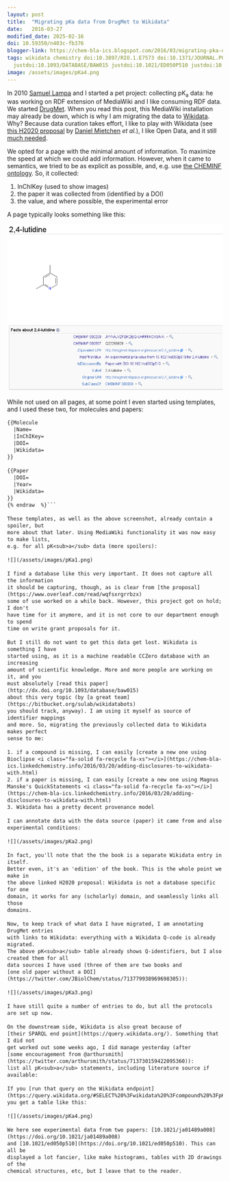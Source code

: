 ```yaml
---
layout: post
title:  "Migrating pKa data from DrugMet to Wikidata"
date:   2016-03-27
modified_date: 2025-02-16
doi: 10.59350/n403c-fb376
blogger-link: https://chem-bla-ics.blogspot.com/2016/03/migrating-pka-data-from-drugmet-to.html
tags: wikidata chemistry doi:10.3897/RIO.1.E7573 doi:10.1371/JOURNAL.PONE.0025513
  justdoi:10.1093/DATABASE/BAW015 justdoi:10.1021/ED050P510 justdoi:10.1021/JA01489A008
image: /assets/images/pKa4.png
---
```


In 2010 [Samuel Lampa](https://twitter.com/smllmp) and I started a pet project:
collecting pK<sub>a</sub> data: he was working on RDF extension of MediaWiki and I like consuming
RDF data. We started [DrugMet](http://drugmet.rilspace.org/wiki/Main_Page).
When you read this post, this MediaWiki installation may already be down, which
is why I am migrating the data to [Wikidata](https://en.wikipedia.org/wiki/Wikidata).
Why? Because data curation takes effort, I like to play with Wikidata (see
[this H2020 proposal](http://rio.pensoft.net/articles.php?id=7573) by 
[Daniel Mietchen](https://twitter.com/EvoMRI) *et al.*), I like Open Data, and it still
[much needed](http://proteinsandwavefunctions.blogspot.nl/2016/03/generating-protonation-states-and.html).

We opted for a page with the minimal amount of information. To maximize the speed
at which we could add information. However, when it came to semantics, we tried
to be as explicit as possible, and, e.g. use [the CHEMINF ontology](https://doi.org/10.1371/journal.pone.0025513).
So, it collected:

1. InChIKey (used to show images)
2. the paper it was collected from (identified by a DOI)
3. the value, and where possible, the experimental error

A page typically looks something like this:

![](/assets/images/pKa.png)

While not used on all pages, at some point I even started using templates, and
I used these two, for molecules and papers:

```{% raw  %}
{{Molecule
  |Name=
  |InChIKey=
  |DOI=
  |Wikidata=
}}

{{Paper
  |DOI=
  |Year=
  |Wikidata=
}}
{% endraw  %}```

These templates, as well as the above screenshot, already contain a spoiler, but
more about that later. Using MediaWiki functionality it was now easy to make lists,
e.g. for all pK<sub>a</sub> data (more spoilers):

![](/assets/images/pKa1.png)

I find a database like this very important. It does not capture all the information
it should be capturing, though, as is clear from [the proposal](https://www.overleaf.com/read/wqfsxrgrrbzx)
some of use worked on a while back. However, this project got on hold; I don't
have time for it anymore, and it is not core to our department enough to spend
time on write grant proposals for it.

But I still do not want to get this data get lost. Wikidata is something I have
started using, as it is a machine readable CCZero database with an increasing
amount of scientific knowledge. More and more people are working on it, and you
must absolutely [read this paper](http://dx.doi.org/10.1093/database/baw015)
about this very topic (by [a great team](https://bitbucket.org/sulab/wikidatabots)
you should track, anyway). I am using it myself as source of identifier mappings
and more. So, migrating the previously collected data to Wikidata makes perfect
sense to me:

1. if a compound is missing, I can easily [create a new one using Bioclipse <i class="fa-solid fa-recycle fa-xs"></i>](https://chem-bla-ics.linkedchemistry.info/2016/03/20/adding-disclosures-to-wikidata-with.html)
2. if a paper is missing, I can easily [create a new one using Magnus Manske's QuickStatements <i class="fa-solid fa-recycle fa-xs"></i>](https://chem-bla-ics.linkedchemistry.info/2016/03/20/adding-disclosures-to-wikidata-with.html)
3. Wikidata has a pretty decent provenance model

I can annotate data with the data source (paper) it came from and also experimental conditions:

![](/assets/images/pKa2.png)

In fact, you'll note that the the book is a separate Wikidata entry in itself.
Better even, it's an 'edition' of the book. This is the whole point we make in
the above linked H2020 proposal: Wikidata is not a database specific for one
domain, it works for any (scholarly) domain, and seamlessly links all those
domains.

Now, to keep track of what data I have migrated, I am annotating DrugMet entries
with links to Wikidata: everything with a Wikidata Q-code is already migrated.
The above pK<sub>a</sub> table already shows Q-identifiers, but I also created them for all
data sources I have used (three of them are two books and
[one old paper without a DOI](https://twitter.com/JBiolChem/status/713779938969698305)):

![](/assets/images/pKa3.png)

I have still quite a number of entries to do, but all the protocols are set up now.

On the downstream side, Wikidata is also great because of
[their SPARQL end point](https://query.wikidata.org/). Something that I did not
get worked out some weeks ago, I did manage yesterday (after
[some encouragement from @arthursmith](https://twitter.com/arthursmith/status/713730159422095360)):
list all pK<sub>a</sub> statements, including literature source if available:

If you [run that query on the Wikidata endpoint](https://query.wikidata.org/#SELECT%20%3Fwikidata%20%3Fcompound%20%3FpKa%20%3Fsource%20%3Ftitle%20%3Fdoi%20WHERE%20%7B%0A%20%20%3Fwikidata%20%3Chttp%3A%2F%2Fwww.wikidata.org%2Fprop%2FP1117%3E%20%3Ffoo%20%3B%0A%20%20%20%20rdfs%3Alabel%20%3Fcompound%20.%0A%20%20%3Ffoo%20a%20wikibase%3ABestRank%20%3B%0A%20%20%20%20%3Chttp%3A%2F%2Fwww.wikidata.org%2Fprop%2Fstatement%2FP1117%3E%20%3FpKa%20.%0A%20%20OPTIONAL%20%7B%0A%20%20%20%20%3Ffoo%20prov%3AwasDerivedFrom%2F%3Chttp%3A%2F%2Fwww.wikidata.org%2Fprop%2Freference%2FP248%3E%20%3Fsource%20.%0A%20%20%20%20%3Fsource%20rdfs%3Alabel%20%3Ftitle%20.%0A%20%20%20%20OPTIONAL%20%7B%20%3Fsource%20wdt%3AP356%20%3Fdoi%20.%20%7D%0A%20%20%20%20FILTER(lang(%3Ftitle)%20%3D%20%22en%22)%0A%20%20%7D%0A%20%20FILTER(lang(%3Fcompound)%20%3D%20%22en%22)%0A%7D),
you get a table like this:

![](/assets/images/pKa4.png)

We here see experimental data from two papers: [10.1021/ja01489a008](https://doi.org/10.1021/ja01489a008)
and [10.1021/ed050p510](https://doi.org/10.1021/ed050p510). This can all be
displayed a lot fancier, like make histograms, tables with 2D drawings of the
chemical structures, etc, but I leave that to the reader.
